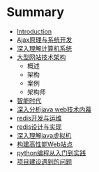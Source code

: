 # Summary

* [Introduction](README.md)
* [Ajax原理与系统开发](ajax-ylyxtkf.md)
* [深入理解计算机系统](shen-ru-li-jie-ji-suan-ji-xi-tong.md)
* [大型网站技术架构](daxingwangzhanjiagou.md)
  * 概述
  * 架构
  * 案例
  * 架构师
* [智能时代](zhi-neng-shi-dai.md)
* [深入分析java web技术内幕](shen-ru-fen-xi-java-web-ji-zhu-nei-mu.md)
* [redis开发与运维](rediskai-fa-yu-yun-wei.md)
* [redis设计与实现](redisshe-ji-yu-shi-xian.md)
* [深入理解java虚拟机](shen-ru-li-jie-java-xu-ni-ji.md)
* [构建高性能Web站点](gou-jian-gao-xing-neng-web-zhan-dian.md)
* [python编程从入门到实践](pythonbian-cheng-cong-ru-men-dao-shi-jian.md)
* [项目建设遇到的问题](xiang-mu-jian-she-yu-dao-de-wen-ti.md)


